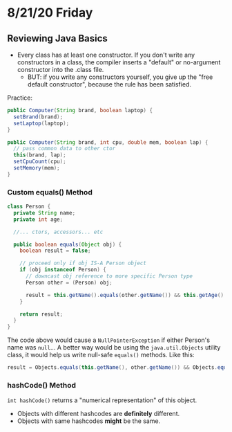 # 8/21/20 Friday

## Reviewing Java Basics

- Every class has at least one constructor. If you don't write any constructors in a class, the compiler inserts a "default" or no-argument constructor into the .class file.
  - BUT: if you write any constructors yourself, you give up the "free default constructor", because the rule has been satisfied.

Practice:

```java
public Computer(String brand, boolean laptop) {
  setBrand(brand);
  setLaptop(laptop);
}

public Computer(String brand, int cpu, double mem, boolean lap) {
  // pass common data to other ctor
  this(brand, lap);
  setCpuCount(cpu);
  setMemory(mem);
}
```

### Custom equals() Method

```java
class Person {
  private String name;
  private int age;

  //... ctors, accessors... etc

  public boolean equals(Object obj) {
    boolean result = false;

    // proceed only if obj IS-A Person object
    if (obj instanceof Person) {
      // downcast obj reference to more specific Person type
      Person other = (Person) obj;

      result = this.getName().equals(other.getName()) && this.getAge() == other.getAge();
    }

    return result;
  }
}
```

The code above would cause a `NullPointerException` if either Person's name was `null`...
A better way would be using the `java.util.Objects` utility class, it would help us write null-safe `equals()` methods. Like this:

```java
result = Objects.equals(this.getName(), other.getName()) && Objects.equals(this.getAge(), other.getAge());
```

### hashCode() Method

`int hashCode()` returns a "numerical representation" of this object.

- Objects with different hashcodes are **definitely** different.
- Objects with same hashcodes **might** be the same.
